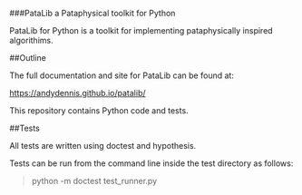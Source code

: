###PataLib a Pataphysical toolkit for Python

PataLib for Python is a toolkit for implementing
pataphysically inspired algorithims.

##Outline

The full documentation and site for
PataLib can be found at:

https://andydennis.github.io/patalib/

This repository contains Python code and tests.

##Tests

All tests are written using doctest and hypothesis.

Tests can be run from the command line inside the test directory as follows:

> python -m doctest test_runner.py 

